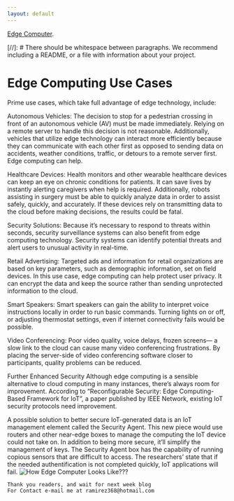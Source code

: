 ```yaml
---
layout: default
---
```



[Edge Computer](https://www.youtube.com/watch?v=3hScMLH7B4o).

[//]: #  There should be whitespace between paragraphs. We recommend including a README, or a file with information about your project.

# Edge Computing Use Cases
Prime use cases, which take full advantage of edge technology, include:

Autonomous Vehicles: The decision to stop for a pedestrian crossing in front of an autonomous vehicle (AV) must be made immediately. Relying on a remote server to handle this decision is not reasonable. Additionally, vehicles that utilize edge technology can interact more efficiently because they can communicate with each other first as opposed to sending data on accidents, weather conditions, traffic, or detours to a remote server first. Edge computing can help.

Healthcare Devices: Health monitors and other wearable healthcare devices can keep an eye on chronic conditions for patients. It can save lives by instantly alerting caregivers when help is required. Additionally, robots assisting in surgery must be able to quickly analyze data in order to assist safely, quickly, and accurately. If these devices rely on transmitting data to the cloud before making decisions, the results could be fatal.

Security Solutions: Because it’s necessary to respond to threats within seconds, security surveillance systems can also benefit from edge computing technology. Security systems can identify potential threats and alert users to unusual activity in real-time.

Retail Advertising: Targeted ads and information for retail organizations are based on key parameters, such as demographic information, set on field devices. In this use case, edge computing can help protect user privacy. It can encrypt the data and keep the source rather than sending unprotected information to the cloud.

Smart Speakers: Smart speakers can gain the ability to interpret voice instructions locally in order to run basic commands. Turning lights on or off, or adjusting thermostat settings, even if internet connectivity fails would be possible.

Video Conferencing: Poor video quality, voice delays, frozen screens— a slow link to the cloud can cause many video conferencing frustrations. By placing the server-side of video conferencing software closer to participants, quality problems can be reduced.

Further Enhanced Security
Although edge computing is a sensible alternative to cloud computing in many instances, there’s always room for improvement. According to “Reconfigurable Security: Edge Computing-Based Framework for IoT”, a paper published by IEEE Network, existing IoT security protocols need improvement.

A possible solution to better secure IoT-generated data is an IoT management element called the Security Agent. This new piece would use routers and other near-edge boxes to manage the computing the IoT device could not take on. In addition to being more secure, it’ll simplify the management of keys. The Security Agent box has the capability of running copious sensors that are difficult to access. The researchers’ state that if the needed authentification is not completed quickly, IoT applications will fail.
![How Edge Computer Looks Like???](https://miro.medium.com/max/800/1*e-f-6BRq4-Bv4jW6CSjiTg.png)





```
Thank you readers, and wait for next week blog
For Contact e-mail me at ramirez368@hotmail.com

```
